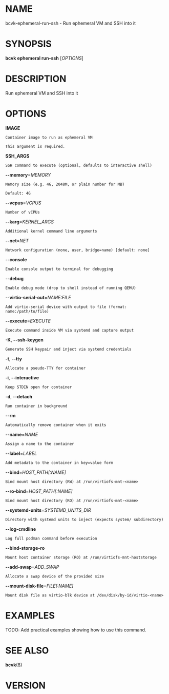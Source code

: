 # NAME

bcvk-ephemeral-run-ssh - Run ephemeral VM and SSH into it

# SYNOPSIS

**bcvk ephemeral run-ssh** [*OPTIONS*]

# DESCRIPTION

Run ephemeral VM and SSH into it

# OPTIONS

<!-- BEGIN GENERATED OPTIONS -->
**IMAGE**

    Container image to run as ephemeral VM

    This argument is required.

**SSH_ARGS**

    SSH command to execute (optional, defaults to interactive shell)

**--memory**=*MEMORY*

    Memory size (e.g. 4G, 2048M, or plain number for MB)

    Default: 4G

**--vcpus**=*VCPUS*

    Number of vCPUs

**--karg**=*KERNEL_ARGS*

    Additional kernel command line arguments

**--net**=*NET*

    Network configuration (none, user, bridge=name) [default: none]

**--console**

    Enable console output to terminal for debugging

**--debug**

    Enable debug mode (drop to shell instead of running QEMU)

**--virtio-serial-out**=*NAME:FILE*

    Add virtio-serial device with output to file (format: name:/path/to/file)

**--execute**=*EXECUTE*

    Execute command inside VM via systemd and capture output

**-K**, **--ssh-keygen**

    Generate SSH keypair and inject via systemd credentials

**-t**, **--tty**

    Allocate a pseudo-TTY for container

**-i**, **--interactive**

    Keep STDIN open for container

**-d**, **--detach**

    Run container in background

**--rm**

    Automatically remove container when it exits

**--name**=*NAME*

    Assign a name to the container

**--label**=*LABEL*

    Add metadata to the container in key=value form

**--bind**=*HOST_PATH[:NAME]*

    Bind mount host directory (RW) at /run/virtiofs-mnt-<name>

**--ro-bind**=*HOST_PATH[:NAME]*

    Bind mount host directory (RO) at /run/virtiofs-mnt-<name>

**--systemd-units**=*SYSTEMD_UNITS_DIR*

    Directory with systemd units to inject (expects system/ subdirectory)

**--log-cmdline**

    Log full podman command before execution

**--bind-storage-ro**

    Mount host container storage (RO) at /run/virtiofs-mnt-hoststorage

**--add-swap**=*ADD_SWAP*

    Allocate a swap device of the provided size

**--mount-disk-file**=*FILE[:NAME]*

    Mount disk file as virtio-blk device at /dev/disk/by-id/virtio-<name>

<!-- END GENERATED OPTIONS -->

# EXAMPLES

TODO: Add practical examples showing how to use this command.

# SEE ALSO

**bcvk**(8)

# VERSION

<!-- VERSION PLACEHOLDER -->
